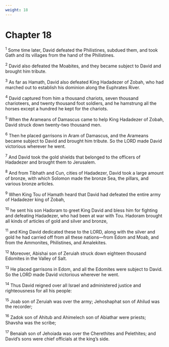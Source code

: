 ```yaml
---
weight: 18
---
```


# Chapter 18

<sup>1</sup> Some time later, David defeated the Philistines, subdued them, and took Gath and its villages from the hand of the Philistines. 

<sup>2</sup> David also defeated the Moabites, and they became subject to David and brought him tribute. 

<sup>3</sup> As far as Hamath, David also defeated King Hadadezer of Zobah, who had marched out to establish his dominion along the Euphrates River. 

<sup>4</sup> David captured from him a thousand chariots, seven thousand charioteers, and twenty thousand foot soldiers, and he hamstrung all the horses except a hundred he kept for the chariots. 

<sup>5</sup> When the Arameans of Damascus came to help King Hadadezer of Zobah, David struck down twenty-two thousand men. 

<sup>6</sup> Then he placed garrisons in Aram of Damascus, and the Arameans became subject to David and brought him tribute. So the LORD made David victorious wherever he went. 

<sup>7</sup> And David took the gold shields that belonged to the officers of Hadadezer and brought them to Jerusalem. 

<sup>8</sup> And from Tibhath and Cun, cities of Hadadezer, David took a large amount of bronze, with which Solomon made the bronze Sea, the pillars, and various bronze articles. 

<sup>9</sup> When King Tou of Hamath heard that David had defeated the entire army of Hadadezer king of Zobah, 

<sup>10</sup> he sent his son Hadoram to greet King David and bless him for fighting and defeating Hadadezer, who had been at war with Tou. Hadoram brought all kinds of articles of gold and silver and bronze, 

<sup>11</sup> and King David dedicated these to the LORD, along with the silver and gold he had carried off from all these nations—from Edom and Moab, and from the Ammonites, Philistines, and Amalekites. 

<sup>12</sup> Moreover, Abishai son of Zeruiah struck down eighteen thousand Edomites in the Valley of Salt. 

<sup>13</sup> He placed garrisons in Edom, and all the Edomites were subject to David. So the LORD made David victorious wherever he went. 

<sup>14</sup> Thus David reigned over all Israel and administered justice and righteousness for all his people: 

<sup>15</sup> Joab son of Zeruiah was over the army; Jehoshaphat son of Ahilud was the recorder; 

<sup>16</sup> Zadok son of Ahitub and Ahimelech son of Abiathar were priests; Shavsha was the scribe; 

<sup>17</sup> Benaiah son of Jehoiada was over the Cherethites and Pelethites; and David’s sons were chief officials at the king’s side. 


